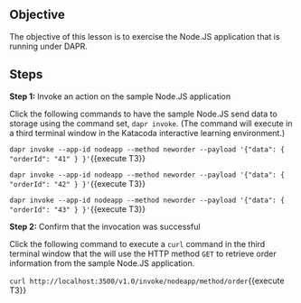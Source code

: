 ## Objective
The objective of this lesson is to exercise the Node.JS application that is running under DAPR.

## Steps

**Step 1:** Invoke an action on the sample Node.JS application

Click the following commands to have the sample Node.JS send data to storage using the command set, `dapr invoke`. (The command will execute in a third terminal window in the Katacoda interactive learning environment.)

`dapr invoke --app-id nodeapp --method neworder --payload '{"data": { "orderId": "41" } }'`{{execute T3}}

`dapr invoke --app-id nodeapp --method neworder --payload '{"data": { "orderId": "42" } }'`{{execute T3}}

`dapr invoke --app-id nodeapp --method neworder --payload '{"data": { "orderId": "43" } }'`{{execute T3}}

**Step 2:** Confirm that the invocation was successful

Click the following command to execute a `curl` command in the third terminal window that the will use the HTTP method `GET` to retrieve order information from the sample Node.JS application.

`curl http://localhost:3500/v1.0/invoke/nodeapp/method/order`{{execute T3}}